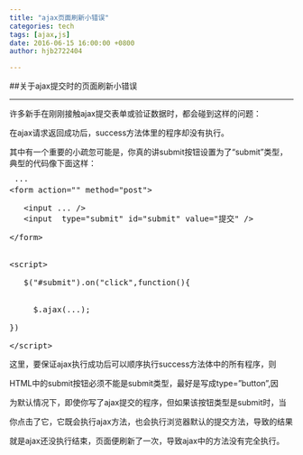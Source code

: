 ```yaml
---
title: "ajax页面刷新小错误"
categories: tech
tags: [ajax,js]
date: 2016-06-15 16:00:00 +0800
author: hjb2722404

---
```


##关于ajax提交时的页面刷新小错误

---

许多新手在刚刚接触ajax提交表单或验证数据时，都会碰到这样的问题：

在ajax请求返回成功后，success方法体里的程序却没有执行。

其中有一个重要的小疏忽可能是，你真的讲submit按钮设置为了“submit”类型，典型的代码像下面这样：



<pre class="prettyprint"> ···
&lt;form action=<span class="hljs-string">""</span> method=<span class="hljs-string">"post"</span>&gt;

   &lt;input <span class="hljs-keyword">...</span> /&gt;
   &lt;input  type=<span class="hljs-string">"submit"</span> id=<span class="hljs-string">"submit"</span> value=<span class="hljs-string">"提交"</span> /&gt;

&lt;/form&gt;


&lt;script&gt;

   $(<span class="hljs-string">"#submit"</span>).on(<span class="hljs-string">"click"</span>,<span class="hljs-keyword">function</span>(){


     $.ajax(<span class="hljs-keyword">...</span>);

})

&lt;/script&gt;
</pre>

这里，要保证ajax执行成功后可以顺序执行success方法体中的所有程序，则

HTML中的submit按钮必须不能是submit类型，最好是写成type=”button”,因

为默认情况下，即使你写了ajax提交的程序，但如果该按钮类型是submit时，当

你点击了它，它既会执行ajax方法，也会执行浏览器默认的提交方法，导致的结果

就是ajax还没执行结束，页面便刷新了一次，导致ajax中的方法没有完全执行。
